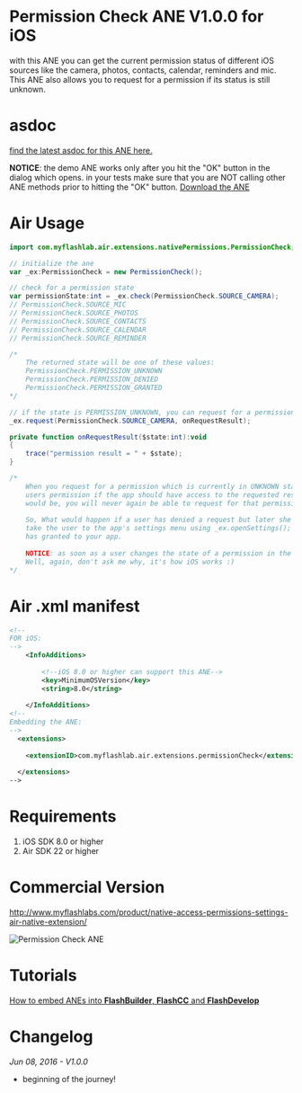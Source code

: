 # Permission Check ANE V1.0.0 for iOS
with this ANE you can get the current permission status of different iOS sources like the camera, photos, contacts, calendar, reminders and mic. This ANE also allows you to request for a permission if its status is still unknown.

# asdoc
[find the latest asdoc for this ANE here.](http://myflashlab.github.io/asdoc/com/myflashlab/air/extensions/nativePermissions/package-detail.html)  

**NOTICE**: the demo ANE works only after you hit the "OK" button in the dialog which opens. in your tests make sure that you are NOT calling other ANE methods prior to hitting the "OK" button.
[Download the ANE](https://github.com/myflashlab/PermissionCheck-ANE/tree/master/FD/lib)

# Air Usage
```actionscript
import com.myflashlab.air.extensions.nativePermissions.PermissionCheck;

// initialize the ane
var _ex:PermissionCheck = new PermissionCheck();

// check for a permission state
var permissionState:int = _ex.check(PermissionCheck.SOURCE_CAMERA);
// PermissionCheck.SOURCE_MIC
// PermissionCheck.SOURCE_PHOTOS
// PermissionCheck.SOURCE_CONTACTS
// PermissionCheck.SOURCE_CALENDAR
// PermissionCheck.SOURCE_REMINDER

/*
	The returned state will be one of these values:
	PermissionCheck.PERMISSION_UNKNOWN
	PermissionCheck.PERMISSION_DENIED
	PermissionCheck.PERMISSION_GRANTED
*/

// if the state is PERMISSION_UNKNOWN, you can request for a permission like this:
_ex.request(PermissionCheck.SOURCE_CAMERA, onRequestResult);

private function onRequestResult($state:int):void
{
	trace("permission result = " + $state);
}

/*
	When you request for a permission which is currently in UNKNOWN state, a dialog window will open and asks for
	users permission if the app should have access to the requested resource. No matter what the decision of the user
	would be, you will never again be able to request for that permission again! Don't ask me why, it's how iOS works :)
	
	So, What would happen if a user has denied a request but later she changes her mind? well, in that case, you should
	take the user to the app's settings menu using _ex.openSettings(); where user can see the list of permissions she
	has granted to your app.
	
	NOTICE: as soon as a user changes the state of a permission in the settings menu, your app will be shut down by iOS.
	Well, again, don't ask me why, it's how iOS works :)
*/
```

# Air .xml manifest
```xml
<!--
FOR iOS:
-->
	<InfoAdditions>
	
		<!--iOS 8.0 or higher can support this ANE-->
		<key>MinimumOSVersion</key>
		<string>8.0</string>
		
	</InfoAdditions>
<!--
Embedding the ANE:
-->
  <extensions>
	
	<extensionID>com.myflashlab.air.extensions.permissionCheck</extensionID>
	
  </extensions>
-->
```

# Requirements 
1. iOS SDK 8.0 or higher
2. Air SDK 22 or higher

# Commercial Version
http://www.myflashlabs.com/product/native-access-permissions-settings-air-native-extension/

![Permission Check ANE](http://www.myflashlabs.com/wp-content/uploads/2016/06/product_adobe-air-ane-extension-permission-check-595x738.jpg)

# Tutorials
[How to embed ANEs into **FlashBuilder**, **FlashCC** and **FlashDevelop**](https://www.youtube.com/watch?v=Oubsb_3F3ec&list=PL_mmSjScdnxnSDTMYb1iDX4LemhIJrt1O)  

# Changelog
*Jun 08, 2016 - V1.0.0*
* beginning of the journey!
